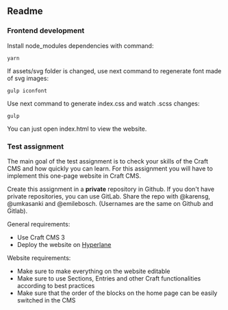 ## Readme

### Frontend development

Install node_modules dependencies with command:

```
yarn
```

If assets/svg folder is changed, use next command to regenerate font made of svg images:

```
gulp iconfont
```

Use next command to generate index.css and watch .scss changes:

```
gulp
```

You can just open index.html to view the website.

### Test assignment

The main goal of the test assignment is to check your skills of the Craft CMS and how quickly you can learn.
For this assignment you will have to implement this one-page website in Craft CMS.

Create this assignment in a __private__ repository in Github. If you don't have private repositories, you can use GitLab.
Share the repo with @karensg, @umkasanki and @emilebosch. (Usernames are the same on Github and Gitlab).

General requirements:
- Use Craft CMS 3
- Deploy the website on [Hyperlane](https://hyperlane.co/)

Website requirements:
- Make sure to make everything on the website editable
- Make sure to use Sections, Entries and other Craft functionalities according to best practices
- Make sure that the order of the blocks on the home page can be easily switched in the CMS
